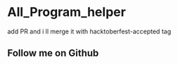# All_Program_helper
add PR and i ll merge it with hacktoberfest-accepted tag
## Follow me on Github
